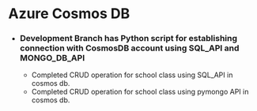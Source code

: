 # Azure Cosmos DB

* ### Development Branch has Python script for establishing connection with CosmosDB account using SQL_API and MONGO_DB_API
  * Completed CRUD operation for school class using SQL_API in cosmos db.
  * Completed CRUD operation for school class using pymongo API in cosmos db.

